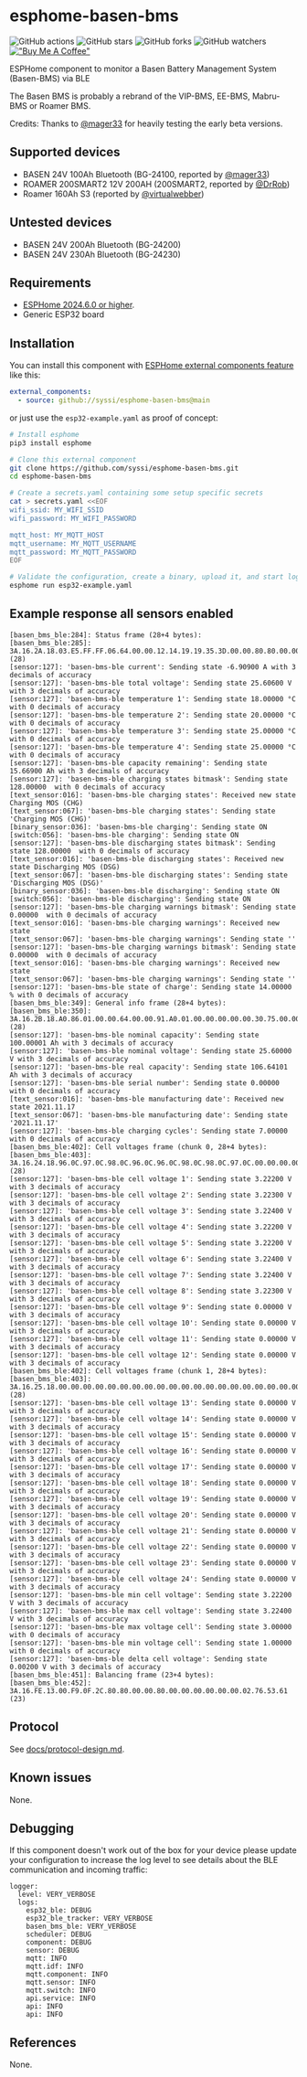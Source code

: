 # esphome-basen-bms

![GitHub actions](https://github.com/syssi/esphome-basen-bms/actions/workflows/ci.yaml/badge.svg)
![GitHub stars](https://img.shields.io/github/stars/syssi/esphome-basen-bms)
![GitHub forks](https://img.shields.io/github/forks/syssi/esphome-basen-bms)
![GitHub watchers](https://img.shields.io/github/watchers/syssi/esphome-basen-bms)
[!["Buy Me A Coffee"](https://img.shields.io/badge/buy%20me%20a%20coffee-donate-yellow.svg)](https://www.buymeacoffee.com/syssi)

ESPHome component to monitor a Basen Battery Management System (Basen-BMS) via BLE

The Basen BMS is probably a rebrand of the VIP-BMS, EE-BMS, Mabru-BMS or Roamer BMS.

Credits: Thanks to [@mager33](https://github.com/mager33) for heavily testing the early beta versions.

## Supported devices

* BASEN 24V 100Ah Bluetooth (BG-24100, reported by [@mager33](https://github.com/syssi/esphome-basen-bms/issues/5#issuecomment-1445179807))
* ROAMER 200SMART2 12V 200AH (200SMART2, reported by [@DrRob](https://github.com/syssi/esphome-basen-bms/issues/26))
* Roamer 160Ah S3 (reported by [@virtualwebber](https://github.com/syssi/esphome-basen-bms/discussions/46#discussioncomment-13054232))

## Untested devices

* BASEN 24V 200Ah Bluetooth (BG-24200)
* BASEN 24V 230Ah Bluetooth (BG-24230)

## Requirements

* [ESPHome 2024.6.0 or higher](https://github.com/esphome/esphome/releases).
* Generic ESP32 board

## Installation

You can install this component with [ESPHome external components feature](https://esphome.io/components/external_components.html) like this:
```yaml
external_components:
  - source: github://syssi/esphome-basen-bms@main
```

or just use the `esp32-example.yaml` as proof of concept:

```bash
# Install esphome
pip3 install esphome

# Clone this external component
git clone https://github.com/syssi/esphome-basen-bms.git
cd esphome-basen-bms

# Create a secrets.yaml containing some setup specific secrets
cat > secrets.yaml <<EOF
wifi_ssid: MY_WIFI_SSID
wifi_password: MY_WIFI_PASSWORD

mqtt_host: MY_MQTT_HOST
mqtt_username: MY_MQTT_USERNAME
mqtt_password: MY_MQTT_PASSWORD
EOF

# Validate the configuration, create a binary, upload it, and start logs
esphome run esp32-example.yaml

```

## Example response all sensors enabled

```
[basen_bms_ble:284]: Status frame (28+4 bytes):
[basen_bms_ble:285]:   3A.16.2A.18.03.E5.FF.FF.06.64.00.00.12.14.19.19.35.3D.00.00.80.80.00.00.0E.02.00.00 (28)
[sensor:127]: 'basen-bms-ble current': Sending state -6.90900 A with 3 decimals of accuracy
[sensor:127]: 'basen-bms-ble total voltage': Sending state 25.60600 V with 3 decimals of accuracy
[sensor:127]: 'basen-bms-ble temperature 1': Sending state 18.00000 °C with 0 decimals of accuracy
[sensor:127]: 'basen-bms-ble temperature 2': Sending state 20.00000 °C with 0 decimals of accuracy
[sensor:127]: 'basen-bms-ble temperature 3': Sending state 25.00000 °C with 0 decimals of accuracy
[sensor:127]: 'basen-bms-ble temperature 4': Sending state 25.00000 °C with 0 decimals of accuracy
[sensor:127]: 'basen-bms-ble capacity remaining': Sending state 15.66900 Ah with 3 decimals of accuracy
[sensor:127]: 'basen-bms-ble charging states bitmask': Sending state 128.00000  with 0 decimals of accuracy
[text_sensor:016]: 'basen-bms-ble charging states': Received new state Charging MOS (CHG)
[text_sensor:067]: 'basen-bms-ble charging states': Sending state 'Charging MOS (CHG)'
[binary_sensor:036]: 'basen-bms-ble charging': Sending state ON
[switch:056]: 'basen-bms-ble charging': Sending state ON
[sensor:127]: 'basen-bms-ble discharging states bitmask': Sending state 128.00000  with 0 decimals of accuracy
[text_sensor:016]: 'basen-bms-ble discharging states': Received new state Discharging MOS (DSG)
[text_sensor:067]: 'basen-bms-ble discharging states': Sending state 'Discharging MOS (DSG)'
[binary_sensor:036]: 'basen-bms-ble discharging': Sending state ON
[switch:056]: 'basen-bms-ble discharging': Sending state ON
[sensor:127]: 'basen-bms-ble charging warnings bitmask': Sending state 0.00000  with 0 decimals of accuracy
[text_sensor:016]: 'basen-bms-ble charging warnings': Received new state 
[text_sensor:067]: 'basen-bms-ble charging warnings': Sending state ''
[sensor:127]: 'basen-bms-ble charging warnings bitmask': Sending state 0.00000  with 0 decimals of accuracy
[text_sensor:016]: 'basen-bms-ble charging warnings': Received new state 
[text_sensor:067]: 'basen-bms-ble charging warnings': Sending state ''
[sensor:127]: 'basen-bms-ble state of charge': Sending state 14.00000 % with 0 decimals of accuracy
[basen_bms_ble:349]: General info frame (28+4 bytes):
[basen_bms_ble:350]:   3A.16.2B.18.A0.86.01.00.00.64.00.00.91.A0.01.00.00.00.00.00.30.75.00.00.71.53.07.00 (28)
[sensor:127]: 'basen-bms-ble nominal capacity': Sending state 100.00001 Ah with 3 decimals of accuracy
[sensor:127]: 'basen-bms-ble nominal voltage': Sending state 25.60000 V with 3 decimals of accuracy
[sensor:127]: 'basen-bms-ble real capacity': Sending state 106.64101 Ah with 3 decimals of accuracy
[sensor:127]: 'basen-bms-ble serial number': Sending state 0.00000  with 0 decimals of accuracy
[text_sensor:016]: 'basen-bms-ble manufacturing date': Received new state 2021.11.17
[text_sensor:067]: 'basen-bms-ble manufacturing date': Sending state '2021.11.17'
[sensor:127]: 'basen-bms-ble charging cycles': Sending state 7.00000  with 0 decimals of accuracy
[basen_bms_ble:402]: Cell voltages frame (chunk 0, 28+4 bytes):
[basen_bms_ble:403]:   3A.16.24.18.96.0C.97.0C.98.0C.96.0C.96.0C.98.0C.98.0C.97.0C.00.00.00.00.00.00.00.00 (28)
[sensor:127]: 'basen-bms-ble cell voltage 1': Sending state 3.22200 V with 3 decimals of accuracy
[sensor:127]: 'basen-bms-ble cell voltage 2': Sending state 3.22300 V with 3 decimals of accuracy
[sensor:127]: 'basen-bms-ble cell voltage 3': Sending state 3.22400 V with 3 decimals of accuracy
[sensor:127]: 'basen-bms-ble cell voltage 4': Sending state 3.22200 V with 3 decimals of accuracy
[sensor:127]: 'basen-bms-ble cell voltage 5': Sending state 3.22200 V with 3 decimals of accuracy
[sensor:127]: 'basen-bms-ble cell voltage 6': Sending state 3.22400 V with 3 decimals of accuracy
[sensor:127]: 'basen-bms-ble cell voltage 7': Sending state 3.22400 V with 3 decimals of accuracy
[sensor:127]: 'basen-bms-ble cell voltage 8': Sending state 3.22300 V with 3 decimals of accuracy
[sensor:127]: 'basen-bms-ble cell voltage 9': Sending state 0.00000 V with 3 decimals of accuracy
[sensor:127]: 'basen-bms-ble cell voltage 10': Sending state 0.00000 V with 3 decimals of accuracy
[sensor:127]: 'basen-bms-ble cell voltage 11': Sending state 0.00000 V with 3 decimals of accuracy
[sensor:127]: 'basen-bms-ble cell voltage 12': Sending state 0.00000 V with 3 decimals of accuracy
[basen_bms_ble:402]: Cell voltages frame (chunk 1, 28+4 bytes):
[basen_bms_ble:403]:   3A.16.25.18.00.00.00.00.00.00.00.00.00.00.00.00.00.00.00.00.00.00.00.00.00.00.00.00 (28)
[sensor:127]: 'basen-bms-ble cell voltage 13': Sending state 0.00000 V with 3 decimals of accuracy
[sensor:127]: 'basen-bms-ble cell voltage 14': Sending state 0.00000 V with 3 decimals of accuracy
[sensor:127]: 'basen-bms-ble cell voltage 15': Sending state 0.00000 V with 3 decimals of accuracy
[sensor:127]: 'basen-bms-ble cell voltage 16': Sending state 0.00000 V with 3 decimals of accuracy
[sensor:127]: 'basen-bms-ble cell voltage 17': Sending state 0.00000 V with 3 decimals of accuracy
[sensor:127]: 'basen-bms-ble cell voltage 18': Sending state 0.00000 V with 3 decimals of accuracy
[sensor:127]: 'basen-bms-ble cell voltage 19': Sending state 0.00000 V with 3 decimals of accuracy
[sensor:127]: 'basen-bms-ble cell voltage 20': Sending state 0.00000 V with 3 decimals of accuracy
[sensor:127]: 'basen-bms-ble cell voltage 21': Sending state 0.00000 V with 3 decimals of accuracy
[sensor:127]: 'basen-bms-ble cell voltage 22': Sending state 0.00000 V with 3 decimals of accuracy
[sensor:127]: 'basen-bms-ble cell voltage 23': Sending state 0.00000 V with 3 decimals of accuracy
[sensor:127]: 'basen-bms-ble cell voltage 24': Sending state 0.00000 V with 3 decimals of accuracy
[sensor:127]: 'basen-bms-ble min cell voltage': Sending state 3.22200 V with 3 decimals of accuracy
[sensor:127]: 'basen-bms-ble max cell voltage': Sending state 3.22400 V with 3 decimals of accuracy
[sensor:127]: 'basen-bms-ble max voltage cell': Sending state 3.00000  with 0 decimals of accuracy
[sensor:127]: 'basen-bms-ble min voltage cell': Sending state 1.00000  with 0 decimals of accuracy
[sensor:127]: 'basen-bms-ble delta cell voltage': Sending state 0.00200 V with 3 decimals of accuracy
[basen_bms_ble:451]: Balancing frame (23+4 bytes):
[basen_bms_ble:452]:   3A.16.FE.13.00.F9.0F.2C.80.80.00.00.80.00.00.00.00.00.00.02.76.53.61 (23)
```

## Protocol

See [docs/protocol-design.md](docs/protocol-design.md).

## Known issues

None.

## Debugging

If this component doesn't work out of the box for your device please update your configuration to increase the log level to see details about the BLE communication and incoming traffic:

```
logger:
  level: VERY_VERBOSE
  logs:
    esp32_ble: DEBUG
    esp32_ble_tracker: VERY_VERBOSE
    basen_bms_ble: VERY_VERBOSE
    scheduler: DEBUG
    component: DEBUG
    sensor: DEBUG
    mqtt: INFO
    mqtt.idf: INFO
    mqtt.component: INFO
    mqtt.sensor: INFO
    mqtt.switch: INFO
    api.service: INFO
    api: INFO
    api: INFO
```

## References

None.
